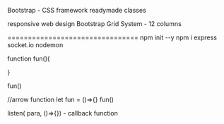 Bootstrap - CSS framework 
readymade classes 

responsive web design
Bootstrap Grid System - 
12 columns 

<div class="row">
	<div class="col-2"></div>
	<div class="col"></div>
	<div class="col"></div>
</div>

================================
npm init --y
npm i express socket.io nodemon 

function fun(){


}

fun()

//arrow function
let fun = ()=>{}
fun()

listen( para, ()=>{}) - callback function 